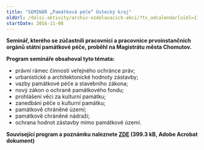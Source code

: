 ```yaml
---
title: "SEMINÁŘ „Památková péče“ Ústecký kraj"
oldUrl: /dalsi-aktivity/archiv-vzdelavacich-akci/?tx_odcalendar[uid]=173&cHash=cf0e75f11cb1608ff2e1f876af9d2c30
startDate: 2016-11-08
---
```


<p><b>Seminář, kterého se zúčastnili pracovníci a pracovnice prvoinstančních orgánů státní památkové péče, proběhl na Magistrátu města Chomutov.</b></p>
<p><b>Program semináře obsahoval tyto témata:</b></p>
<p></p><ul><li>právní rámec činnosti veřejného ochránce práv;</li><li>urbanistické a architektonické hodnoty zástavby;</li><li>vazby památkové péče a stavebního zákona;</li><li>nový zákon o ochraně památkového fondu;</li><li>prohlášení věci za kulturní památku;</li><li>zanedbání péče o kulturní památku;</li><li>památkově chráněné území;</li><li>památkově chráněné nádraží;</li><li>ochrana hodnot zástavby mimo památkové území.</li></ul><p><b>Související program a poznámku naleznete <a href="/uploads-import/projekt_ESF/ARCHIV_2016/SEMINARE_ARCHIV/11_08_Pamatkova_pece_pozvanka.pdf" target="_blank">ZDE</a> (399.3 kB, Adobe Acrobat dokument)</b></p>
<p></p>
